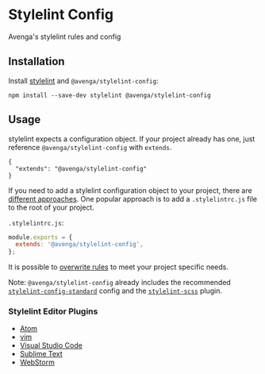# Stylelint Config

Avenga's stylelint rules and config

## Installation

Install [stylelint](https://stylelint.io/) and `@avenga/stylelint-config`:

```
npm install --save-dev stylelint @avenga/stylelint-config 
```

## Usage

stylelint expects a configuration object. If your project already has one, just reference `@avenga/stylelint-config`
with `extends`.

```
{
  "extends": "@avenga/stylelint-config"
} 
```
 
If you need to add a stylelint configuration object to your project, there are 
[different approaches](https://stylelint.io/user-guide/configure).
One popular approach is to add a `.stylelintrc.js` file to the root of your project. 

`.stylelintrc.js`:
```js
module.exports = {
  extends: '@avenga/stylelint-config',
};
```

It is possible to [overwrite rules](https://stylelint.io/user-guide/configure#extends) to meet your project specific needs.

Note: `@avenga/stylelint-config` already includes the recommended 
[`stylelint-config-standard`](https://github.com/stylelint/stylelint-config-standard) config and the
[`stylelint-scss`](https://github.com/kristerkari/stylelint-scss) plugin. 

### Stylelint Editor Plugins

- [Atom](https://atom.io/packages/linter-stylelint)
- [vim](https://github.com/vim-syntastic/syntastic/blob/master/syntax_checkers/css/stylelint.vim)
- [Visual Studio Code](https://github.com/shinnn/vscode-stylelint)
- [Sublime Text](https://github.com/SublimeLinter/SublimeLinter-stylelint)
- [WebStorm](https://www.jetbrains.com/help/webstorm/using-stylelint-code-quality-tool.html)
